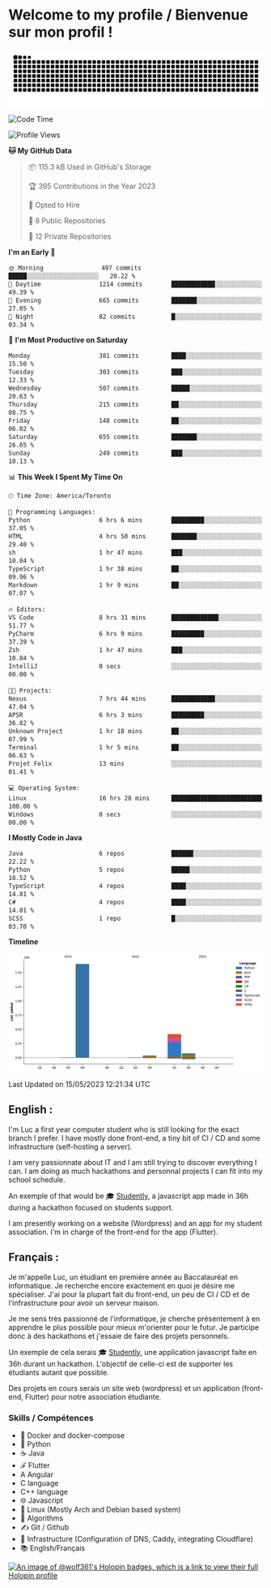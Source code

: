 # Welcome to my profile / Bienvenue sur mon profil !

![snake gif](https://github.com/wolf-361/wolf-361/blob/output/github-contribution-grid-snake.svg)

<!--START_SECTION:waka-->
![Code Time](http://img.shields.io/badge/Code%20Time-89%20hrs%2042%20mins-blue)

![Profile Views](http://img.shields.io/badge/Profile%20Views-0-blue)

**🐱 My GitHub Data** 

> 📦 115.3 kB Used in GitHub's Storage 
 > 
> 🏆 395 Contributions in the Year 2023
 > 
> 💼 Opted to Hire
 > 
> 📜 8 Public Repositories 
 > 
> 🔑 12 Private Repositories 
 > 
**I'm an Early 🐤** 

```text
🌞 Morning                497 commits         █████░░░░░░░░░░░░░░░░░░░░   20.22 % 
🌆 Daytime                1214 commits        ████████████░░░░░░░░░░░░░   49.39 % 
🌃 Evening                665 commits         ███████░░░░░░░░░░░░░░░░░░   27.05 % 
🌙 Night                  82 commits          █░░░░░░░░░░░░░░░░░░░░░░░░   03.34 % 
```
📅 **I'm Most Productive on Saturday** 

```text
Monday                   381 commits         ████░░░░░░░░░░░░░░░░░░░░░   15.50 % 
Tuesday                  303 commits         ███░░░░░░░░░░░░░░░░░░░░░░   12.33 % 
Wednesday                507 commits         █████░░░░░░░░░░░░░░░░░░░░   20.63 % 
Thursday                 215 commits         ██░░░░░░░░░░░░░░░░░░░░░░░   08.75 % 
Friday                   148 commits         ██░░░░░░░░░░░░░░░░░░░░░░░   06.02 % 
Saturday                 655 commits         ███████░░░░░░░░░░░░░░░░░░   26.65 % 
Sunday                   249 commits         ███░░░░░░░░░░░░░░░░░░░░░░   10.13 % 
```


📊 **This Week I Spent My Time On** 

```text
🕑︎ Time Zone: America/Toronto

💬 Programming Languages: 
Python                   6 hrs 6 mins        █████████░░░░░░░░░░░░░░░░   37.05 % 
HTML                     4 hrs 50 mins       ███████░░░░░░░░░░░░░░░░░░   29.40 % 
sh                       1 hr 47 mins        ███░░░░░░░░░░░░░░░░░░░░░░   10.84 % 
TypeScript               1 hr 38 mins        ██░░░░░░░░░░░░░░░░░░░░░░░   09.96 % 
Markdown                 1 hr 9 mins         ██░░░░░░░░░░░░░░░░░░░░░░░   07.07 % 

🔥 Editors: 
VS Code                  8 hrs 31 mins       █████████████░░░░░░░░░░░░   51.77 % 
PyCharm                  6 hrs 9 mins        █████████░░░░░░░░░░░░░░░░   37.39 % 
Zsh                      1 hr 47 mins        ███░░░░░░░░░░░░░░░░░░░░░░   10.84 % 
IntelliJ                 0 secs              ░░░░░░░░░░░░░░░░░░░░░░░░░   00.00 % 

🐱‍💻 Projects: 
Nexus                    7 hrs 44 mins       ████████████░░░░░░░░░░░░░   47.04 % 
APSR                     6 hrs 3 mins        █████████░░░░░░░░░░░░░░░░   36.82 % 
Unknown Project          1 hr 18 mins        ██░░░░░░░░░░░░░░░░░░░░░░░   07.99 % 
Terminal                 1 hr 5 mins         ██░░░░░░░░░░░░░░░░░░░░░░░   06.63 % 
Projet Felix             13 mins             ░░░░░░░░░░░░░░░░░░░░░░░░░   01.41 % 

💻 Operating System: 
Linux                    16 hrs 28 mins      █████████████████████████   100.00 % 
Windows                  0 secs              ░░░░░░░░░░░░░░░░░░░░░░░░░   00.00 % 
```

**I Mostly Code in Java** 

```text
Java                     6 repos             ██████░░░░░░░░░░░░░░░░░░░   22.22 % 
Python                   5 repos             █████░░░░░░░░░░░░░░░░░░░░   18.52 % 
TypeScript               4 repos             ████░░░░░░░░░░░░░░░░░░░░░   14.81 % 
C#                       4 repos             ████░░░░░░░░░░░░░░░░░░░░░   14.81 % 
SCSS                     1 repo              █░░░░░░░░░░░░░░░░░░░░░░░░   03.70 % 
```



**Timeline**

![Lines of Code chart](https://raw.githubusercontent.com/wolf-361/wolf-361/main/assets/bar_graph.png)


 Last Updated on 15/05/2023 12:21:34 UTC
<!--END_SECTION:waka-->

## English : 

I'm Luc a first year computer student who is still looking for the exact branch I prefer. I have mostly done front-end, a tiny bit of CI / CD and some infrastructure (self-hosting a server).

I am very passionnate about IT and I am still trying to discover everything I can. I am doing as much hackathons and personnal projects I can fit into my school schedule.

An exemple of that would be 🎓 [Studently](https://github.com/wolf-361/Studently-CodeJam12), a javascript app made in 36h during a hackathon focused on students support.

I am presently working on a website (Wordpress) and an app for my student association. I'm in charge of the front-end for the app (Flutter).

## Français :

Je m'appelle Luc, un étudiant en première année au Baccalauréat en informatique. Je recherche encore exactement en quoi je désire me spécialiser. J'ai pour la plupart fait du front-end, un peu de CI / CD et de l'infrastructure pour avoir un serveur maison.

Je me sens très passionné de l'informatique, je cherche présentement à en apprendre le plus possible pour mieux m'orienter pour le futur. Je participe donc à des hackathons et j'essaie de faire des projets personnels.

Un exemple de cela serais 🎓 [Studently](https://github.com/wolf-361/Studently-CodeJam12), une application javascript faite en 36h durant un hackathon. L'objectif de celle-ci est de supporter les étudiants autant que possible.

Des projets en cours serais un site web (wordpress) et un application (front-end, Flutter) pour notre association étudiante.

###  Skills / Compétences

* 🐋 Docker and docker-compose
* 🐍 Python
* ☕ Java
* ℱ Flutter
* A Angular
* C language
* C++ language
* 🌐 Javascript
* 🐧 Linux (Mostly Arch and Debian based system)
* 🧩 Algorithms
* ✍️ Git / Github
* 📜 Infrastructure (Configuration of DNS, Caddy, integrating Cloudflare)
* 📚 English/Français

[![An image of @wolf361's Holopin badges, which is a link to view their full Holopin profile](https://holopin.me/wolf361)](https://holopin.io/@wolf361)


